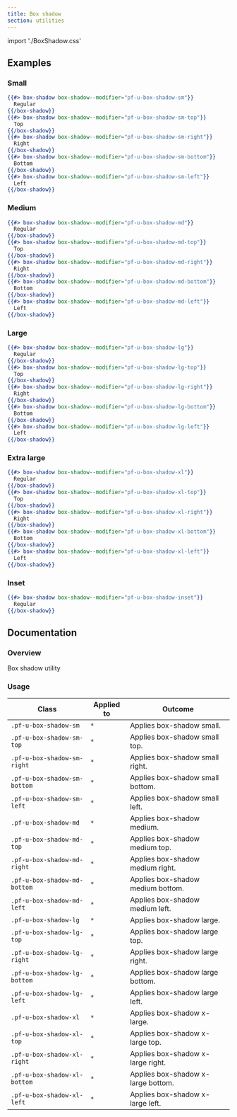 ```yaml
---
title: Box shadow
section: utilities
---
```


import './BoxShadow.css'

## Examples
### Small
```hbs
{{#> box-shadow box-shadow--modifier="pf-u-box-shadow-sm"}}
  Regular
{{/box-shadow}}
{{#> box-shadow box-shadow--modifier="pf-u-box-shadow-sm-top"}}
  Top
{{/box-shadow}}
{{#> box-shadow box-shadow--modifier="pf-u-box-shadow-sm-right"}}
  Right
{{/box-shadow}}
{{#> box-shadow box-shadow--modifier="pf-u-box-shadow-sm-bottom"}}
  Bottom
{{/box-shadow}}
{{#> box-shadow box-shadow--modifier="pf-u-box-shadow-sm-left"}}
  Left
{{/box-shadow}}
```

### Medium
```hbs
{{#> box-shadow box-shadow--modifier="pf-u-box-shadow-md"}}
  Regular
{{/box-shadow}}
{{#> box-shadow box-shadow--modifier="pf-u-box-shadow-md-top"}}
  Top
{{/box-shadow}}
{{#> box-shadow box-shadow--modifier="pf-u-box-shadow-md-right"}}
  Right
{{/box-shadow}}
{{#> box-shadow box-shadow--modifier="pf-u-box-shadow-md-bottom"}}
  Bottom
{{/box-shadow}}
{{#> box-shadow box-shadow--modifier="pf-u-box-shadow-md-left"}}
  Left
{{/box-shadow}}
```

### Large
```hbs
{{#> box-shadow box-shadow--modifier="pf-u-box-shadow-lg"}}
  Regular
{{/box-shadow}}
{{#> box-shadow box-shadow--modifier="pf-u-box-shadow-lg-top"}}
  Top
{{/box-shadow}}
{{#> box-shadow box-shadow--modifier="pf-u-box-shadow-lg-right"}}
  Right
{{/box-shadow}}
{{#> box-shadow box-shadow--modifier="pf-u-box-shadow-lg-bottom"}}
  Bottom
{{/box-shadow}}
{{#> box-shadow box-shadow--modifier="pf-u-box-shadow-lg-left"}}
  Left
{{/box-shadow}}
```

### Extra large
```hbs
{{#> box-shadow box-shadow--modifier="pf-u-box-shadow-xl"}}
  Regular
{{/box-shadow}}
{{#> box-shadow box-shadow--modifier="pf-u-box-shadow-xl-top"}}
  Top
{{/box-shadow}}
{{#> box-shadow box-shadow--modifier="pf-u-box-shadow-xl-right"}}
  Right
{{/box-shadow}}
{{#> box-shadow box-shadow--modifier="pf-u-box-shadow-xl-bottom"}}
  Bottom
{{/box-shadow}}
{{#> box-shadow box-shadow--modifier="pf-u-box-shadow-xl-left"}}
  Left
{{/box-shadow}}
```

### Inset
```hbs
{{#> box-shadow box-shadow--modifier="pf-u-box-shadow-inset"}}
  Regular
{{/box-shadow}}
```

## Documentation
### Overview
Box shadow utility

### Usage
| Class | Applied to | Outcome |
| -- | -- | -- |
| `.pf-u-box-shadow-sm` | `*` |  Applies box-shadow small. |
| `.pf-u-box-shadow-sm-top` | `*` |  Applies box-shadow small top. |
| `.pf-u-box-shadow-sm-right` | `*` |  Applies box-shadow small right. |
| `.pf-u-box-shadow-sm-bottom` | `*` |  Applies box-shadow small bottom. |
| `.pf-u-box-shadow-sm-left` | `*` |  Applies box-shadow small left. |
| `.pf-u-box-shadow-md` | `*` |  Applies box-shadow medium. |
| `.pf-u-box-shadow-md-top` | `*` |  Applies box-shadow medium top. |
| `.pf-u-box-shadow-md-right` | `*` |  Applies box-shadow medium right. |
| `.pf-u-box-shadow-md-bottom` | `*` |  Applies box-shadow medium bottom. |
| `.pf-u-box-shadow-md-left` | `*` |  Applies box-shadow medium left. |
| `.pf-u-box-shadow-lg` | `*` |  Applies box-shadow large. |
| `.pf-u-box-shadow-lg-top` | `*` |  Applies box-shadow large top. |
| `.pf-u-box-shadow-lg-right` | `*` |  Applies box-shadow large right. |
| `.pf-u-box-shadow-lg-bottom` | `*` |  Applies box-shadow large bottom. |
| `.pf-u-box-shadow-lg-left` | `*` |  Applies box-shadow large left. |
| `.pf-u-box-shadow-xl` | `*` |  Applies box-shadow x-large. |
| `.pf-u-box-shadow-xl-top` | `*` |  Applies box-shadow x-large top. |
| `.pf-u-box-shadow-xl-right` | `*` |  Applies box-shadow x-large right. |
| `.pf-u-box-shadow-xl-bottom` | `*` |  Applies box-shadow x-large bottom. |
| `.pf-u-box-shadow-xl-left` | `*` |  Applies box-shadow x-large left. |
